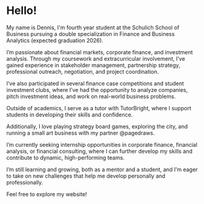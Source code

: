 # Hello!

My name is Dennis, I'm fourth year student at the Schulich School of Business pursuing a double specialization in Finance and Business Analytics (expected graduation 2026). 

I’m passionate about financial markets, corporate finance, and investment analysis. Through my coursework and extracurricular involvement, I’ve gained experience in stakeholder management, partnership strategy, professional outreach, negotiation, and project coordination. 

I’ve also participated in several finance case competitions and student investment clubs, where I’ve had the opportunity to analyze companies, pitch investment ideas, and work on real-world business problems.

Outside of academics, I serve as a tutor with TutorBright, where I support students in developing their skills and confidence.

Additionally, I love playing strategy board games, exploring the city, and running a small art business with my partner @pagedraws.

I’m currently seeking internship opportunities in corporate finance, financial analysis, or financial consulting, where I can further develop my skills and contribute to dynamic, high-performing teams.

I’m still learning and growing, both as a mentor and a student, and I’m eager to take on new challenges that help me develop personally and professionally.

Feel free to explore my website!
